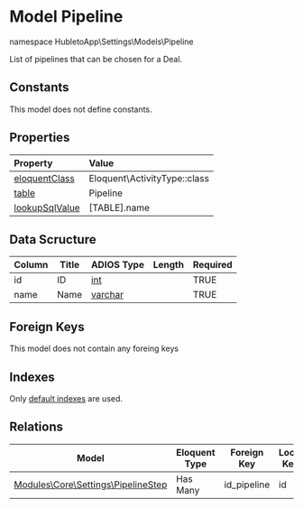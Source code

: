 # Model Pipeline

namespace HubletoApp\Settings\Models\Pipeline

List of pipelines that can be chosen for a Deal.

## Constants

This model does not define constants.

## Properties

| Property                                                                                 | Value                        |
| :--------------------------------------------------------------------------------------- | :--------------------------- |
| [eloquentClass](https://docs.wai.blue/adios-framework/models/properties#eloquentClass)   | Eloquent\ActivityType::class |
| [table](https://docs.wai.blue/adios-framework/models/properties#table)                   | Pipeline                     |
| [lookupSqlValue](https://docs.wai.blue/adios-framework/models/properties#lookupSqlValue) | [TABLE].name                 |

## Data Scructure

| Column | Title | ADIOS Type                                                                 | Length | Required |
| ------ | ----- | -------------------------------------------------------------------------- | ------ | -------- |
| id     | ID    | [int](https://docs.wai.blue/adios-framework/models/attributes#int)         |        | TRUE     |
| name   | Name  | [varchar](https://docs.wai.blue/adios-framework/models/attributes#varchar) |        | TRUE     |

## Foreign Keys

This model does not contain any foreing keys

## Indexes

Only [default indexes](https://docs.wai.blue/adios-framework/default-indexes) are used.

## Relations

| Model                                                  | Eloquent Type | Foreign Key | Local Key |
| ------------------------------------------------------ | ------------- | ----------- | --------- |
| [Modules\Core\Settings\PipelineStep](pipeline-step.md) | Has Many      | id_pipeline | id        |

